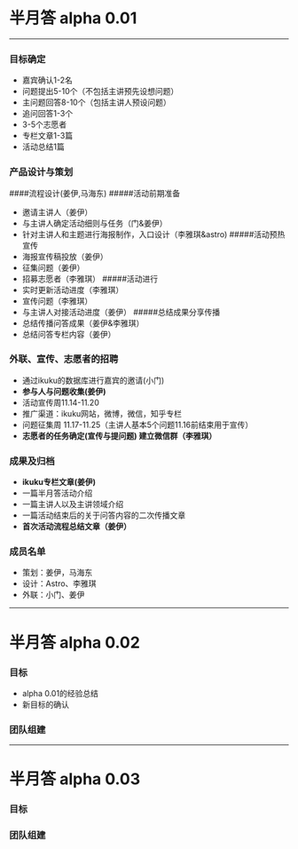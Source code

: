 # 半月答 alpha 0.01  

-----


### 目标确定      

* 嘉宾确认1-2名
* 问题提出5-10个（不包括主讲预先设想问题）  
* 主问题回答8-10个（包括主讲人预设问题）
* 追问回答1-3个
* 3-5个志愿者   
* 专栏文章1-3篇
* 活动总结1篇

### 产品设计与策划

####流程设计(姜伊,马海东)
#####活动前期准备
* 邀请主讲人（姜伊）
* 与主讲人确定活动细则与任务（门&姜伊）
* 针对主讲人和主题进行海报制作，入口设计（李雅琪&astro)
#####活动预热宣传
* 海报宣传稿投放（姜伊）
* 征集问题（姜伊）
* 招募志愿者（李雅琪）
#####活动进行
* 实时更新活动进度（李雅琪）
* 宣传问题（李雅琪）
* 与主讲人对接活动进度（姜伊）
#####总结成果分享传播
* 总结传播问答成果（姜伊&李雅琪）
* 总结问答专栏内容（姜伊）


### 外联、宣传、志愿者的招聘  

* 通过ikuku的数据库进行嘉宾的邀请(小门)  
* **参与人与问题收集(姜伊)**
* 活动宣传周11.14-11.20
* 推广渠道：ikuku网站，微博，微信，知乎专栏
* 问题征集周 11.17-11.25（主讲人基本5个问题11.16前结束用于宣传）
* **志愿者的任务确定(宣传与提问题) 建立微信群（李雅琪）**


### 成果及归档  

* **ikuku专栏文章(姜伊)**
* 一篇半月答活动介绍
* 一篇主讲人以及主讲领域介绍
* 一篇活动结束后的关于问答内容的二次传播文章
* **首次活动流程总结文章（姜伊）**



### 成员名单

* 策划：姜伊，马海东  
* 设计：Astro、李雅琪
* 外联：小门、姜伊  


-----


# 半月答 alpha 0.02  


### 目标  

* alpha 0.01的经验总结   
* 新目标的确认  

### 团队组建   



-----


# 半月答 alpha 0.03  


### 目标   

### 团队组建  